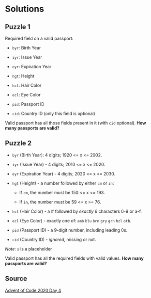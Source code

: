 # Solutions

## Puzzle 1

Required field on a valid passport:

- `byr`: Birth Year

- `iyr`: Issue Year

- `eyr`: Expiration Year

- `hgt`: Height

- `hcl`: Hair Color

- `ecl`: Eye Color

- `pid`: Passport ID

- `cid`: Country ID (only this field is optional)

Valid passport has all those fields present in it (with `cid` optional). **How many passports are valid?**

## Puzzle 2

- `byr` (Birth Year): 4 digits; 1920 <= x <= 2002.

- `iyr` (Issue Year) - 4 digits; 2010 <= x <= 2020.

- `eyr` (Expiration Year) - 4 digits; 2020 <= x <= 2030.

- `hgt` (Height) - a number followed by either `cm` or `in`:

  - If `cm`, the number must be 150 <= x <= 193.

  - If `in`, the number must be 59 <= x >= 76.

- `hcl` (Hair Color) - a # followed by *exactly* 6 characters 0-9 or a-f.

- `ecl` (Eye Color) - exactly one of: `amb` `blu` `brn` `gry` `grn` `hzl` `oth`.

- `pid` (Passport ID) - a 9-digit number, including leading 0s.

- `cid` (Country ID) - *ignored*, missing or not.

*Note*: `x` is a placeholder

Valid passport has all the required fields with valid values. **How many passports are valid?**

## Source

[Advent of Code 2020 Day 4](https://adventofcode.com/2020/day/4 "AoC 2020 Day 4")
